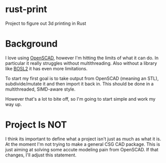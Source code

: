 # rust-print
Project to figure out 3d printing in Rust

# Background
I love using [OpenSCAD](http://openscad.org/), however I'm hitting the limits of what it can do. In particular it really struggles without multithreading. Also without a library like [BOSL2](https://github.com/revarbat/BOSL2) it has even more limitations.

To start my first goal is to take output from OpenSCAD (meaning an STL), subdivide/mutate it and then import it back in. This should be done in a multithreaded, SIMD-aware style.

However that's a lot to bite off, so I'm going to start simple and work my way up.

# Project Is NOT
I think its important to define what a project isn't just as much as what it is. At the moment I'm not trying to make a general CSG CAD package. This is just aiming at solving some accute modeling pain from OpenSCAD. If that changes, I'll adjust this statement.